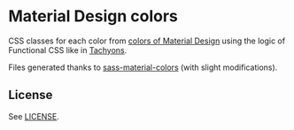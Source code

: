 # Material Design colors

CSS classes for each color from [colors of Material Design](https://material.io/guidelines/style/color.html#color-color-tool) using the logic of Functional CSS like in [Tachyons](https://github.com/tachyons-css/tachyons).

Files generated thanks to [sass-material-colors](https://github.com/minusfive/sass-material-colors) (with slight modifications).

## License

See [LICENSE](LICENSE.md).
